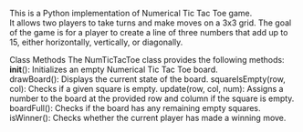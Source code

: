 This is a Python implementation of Numerical Tic Tac Toe game.                                                                                             
It allows two players to take turns and make moves on a 3x3 grid. 
The goal of the game is for a player to create a line of three numbers that add up to 15, either horizontally, vertically, or diagonally.

Class Methods
The NumTicTacToe class provides the following methods:                                                                                                        
__init__(): Initializes an empty Numerical Tic Tac Toe board.                                                                   
drawBoard(): Displays the current state of the board.
squareIsEmpty(row, col): Checks if a given square is empty.
update(row, col, num): Assigns a number to the board at the provided row and column if the square is empty.
boardFull(): Checks if the board has any remaining empty squares.
isWinner(): Checks whether the current player has made a winning move.
